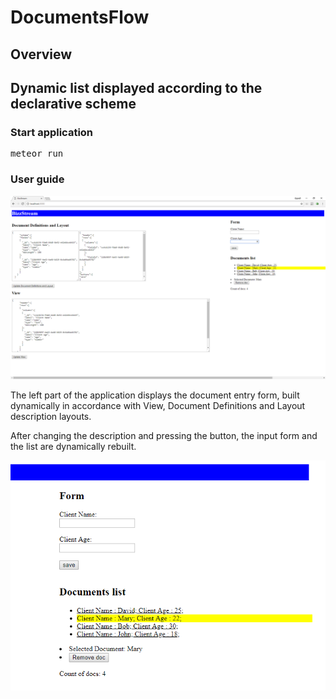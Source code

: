 # DocumentsFlow


<h2>Overview<h2>
Dynamic list displayed according to the declarative scheme

<h3 id="markdown-header-start-application">Start application</h3>
<div class="codehilite language-bash"><pre><span></span>meteor run
</pre></div>

<h3 id="markdown-header-user-guide">User guide</h3>

<a><img style="max-width:100%;" alt="Application screenshot" src="https://github.com/skpavlenko/DocumentsFlow/blob/master/Overview.png"></a>

The left part of the application displays the document entry form, built dynamically in accordance with View, Document Definitions and Layout description layouts. 

After changing the description and pressing the button, the input form and the list are dynamically rebuilt.

<a><img style="max-width:100%;" alt="Application screenshot" src="https://github.com/skpavlenko/DocumentsFlow/blob/master/Form.png"></a>
